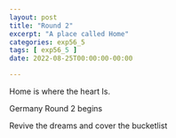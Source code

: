 ```yaml
---
layout: post
title: "Round 2"
excerpt: "A place called Home"
categories: exp56_5
tags: [ exp56_5 ]
date: 2022-08-25T00:00:00-00:00

---
```


Home is where the heart Is.

Germany Round 2 begins

Revive the dreams and cover the bucketlist 
